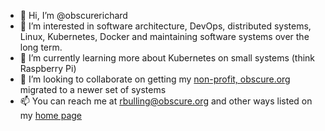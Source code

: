 - 👋 Hi, I’m @obscurerichard
- 👀 I’m interested in software architecture, DevOps, distributed systems, Linux, Kubernetes, Docker and maintaining software systems over the long term.
- 🌱 I’m currently learning more about Kubernetes on small systems (think Raspberry Pi)
- 💞️ I’m looking to collaborate on getting my [non-profit, obscure.org](https://www.obscure.org/) migrated to a newer set of systems
- 📫 You can reach me at rbulling@obscure.org and other ways listed on my [home page](https://www.obscure.org/~rbulling/)
